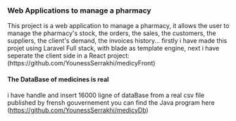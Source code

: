 ### Web Applications to manage a pharmacy

<p>This project is a web application to manage a pharmacy, it allows the user to manage the pharmacy's stock, the orders, the sales, the customers, the suppliers, the client's demand, the invoices history...
firstly i have made this projet using Laravel Full stack, with blade as template engine, next i have seperate the client side in a React project: (https://github.com/YounessSerrakhi/medicyFront)</p>

#### The DataBase of medicines is real
i have handle and insert 16000 ligne of dataBase from a real csv file published by frensh gouvernement
you can find the Java program here (https://github.com/YounessSerrakhi/medicyDb)
